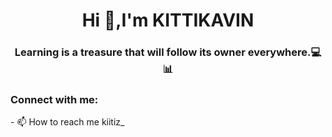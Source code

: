 <h1 align="center">Hi 👋,I'm KITTIKAVIN</h1>
<h3 align="center">Learning is a treasure that will follow its owner everywhere.💻📊</h3>

<h3 align="left">Connect with me:</h3>
- 📫 How to reach me kiitiz_

<p align="left">
</p>
